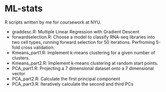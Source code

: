 # ML-stats

R scripts written by me for coursework at NYU.

- graddesc.R: Multiple Linear Regression with Gradient Descent
- forwardselection.R: Choose a model to classify RNA-seq libraries into two cell types, running forward selection for 50 iterations. Perfroming 5-fold cross validation.
- Kmeans_part1.R: Implement k-means clustering for a given number of clusters.
- Kmeans_part2.R: Implement k-means clustering at random start points.
- PCA_part1.R: Projecting a 7 dimensional dataset onto a 7 dimensional vector
- PCA_part2.R: Calculate the first principal component 
- PCA_part3.R: Iteratively calculate the second and third PCs
